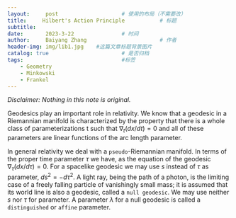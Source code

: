 ```yaml
---
layout:     post   				    # 使用的布局（不需要改）
title:     Hilbert's Action Principle			# 标题 
subtitle:   
date:       2023-3-22 				# 时间
author:     Baiyang Zhang 						# 作者
header-img: img/lib1.jpg 	#这篇文章标题背景图片
catalog: true 						# 是否归档
tags:								#标签
    - Geometry
    - Minkowski
    - Frankel
---
```


*Disclaimer: Nothing in this note is original.*

Geodesics play an important role in relativity. We know that a geodesic in a Riemannian manifold is characterized by the property that there is a whole class of parameterizations t such that $\nabla_ {t}(dx/ dt)  = 0$ and all of these parameters are linear functions of the arc length parameter.

In general relativity we deal with a `pseudo`-Riemannian manifold. In terms of the proper time parameter $\tau$ we have, as the equation of the geodesic $\nabla_ {\tau} (dx / d\tau)=0$. For a spacelike geodesic we may use $s$ instead of $\tau$ as parameter, $ds^{2}= - d\tau^{2}$. A light ray, being the path of a photon, is the limiting case of a freely falling particle of vanishingly small mass; it is assumed that its world line is also a geodesic, called a `null geodesic`. We may use neither $s$ nor $\tau$ for parameter. A parameter $\lambda$ for a null geodesic is called a `distinguished` or `affine` parameter.

